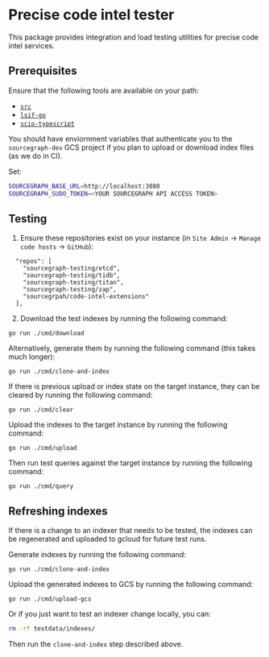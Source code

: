 # Precise code intel tester

This package provides integration and load testing utilities for precise code intel services.

## Prerequisites

Ensure that the following tools are available on your path:

- [`src`](https://github.com/sourcegraph/src-cli)
- [`lsif-go`](https://github.com/sourcegraph/lsif-go)
- [`scip-typescript`](https://github.com/sourcegraph/scip-typescript)

You should have enviornment variables that authenticate you to the `sourcegraph-dev` GCS project if you plan to upload or download index files (as we do in CI).

Set:

```sh
SOURCEGRAPH_BASE_URL=http://localhost:3080
SOURCEGRAPH_SUDO_TOKEN=<YOUR SOURCEGRAPH API ACCESS TOKEN>
```

## Testing

1. Ensure these repositories exist on your instance (in `Site Admin` -> `Manage code hosts` -> `GitHub`):

```
  "repos": [
    "sourcegraph-testing/etcd",
    "sourcegraph-testing/tidb",
    "sourcegraph-testing/titan",
    "sourcegraph-testing/zap",
    "sourcegrpah/code-intel-extensions"
  ],
```

2. Download the test indexes by running the following command:

```
go run ./cmd/download
```

Alternatively, generate them by running the following command (this takes much longer):

```
go run ./cmd/clone-and-index
```

If there is previous upload or index state on the target instance, they can be cleared by running the following command:

```
go run ./cmd/clear
```

Upload the indexes to the target instance by running the following command:

```
go run ./cmd/upload
```

Then run test queries against the target instance by running the following command:

```
go run ./cmd/query
```

## Refreshing indexes

If there is a change to an indexer that needs to be tested, the indexes can be regenerated and uploaded to gcloud for future test runs.

Generate indexes by running the following command:

```
go run ./cmd/clone-and-index
```

Upload the generated indexes to GCS by running the following command:

```
go run ./cmd/upload-gcs
```

Or if you just want to test an indexer change locally, you can:

```sh
rm -rf testdata/indexes/
```

Then run the `clone-and-index` step described above.
